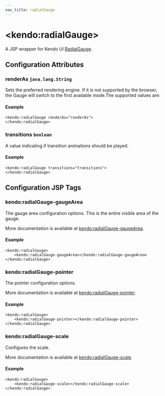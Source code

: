 ```yaml
---
nav_title: radialGauge
---
```


# \<kendo:radialGauge\>
A JSP wrapper for Kendo UI [RadialGauge](/api/dataviz/radialgauge).

## Configuration Attributes

### renderAs `java.lang.String`

Sets the preferred rendering engine.
If it is not supported by the browser, the Gauge will switch to the first available mode.The supported values are:

#### Example
    <kendo:radialGauge renderAs="renderAs">
    </kendo:radialGauge>

### transitions `boolean`

A value indicating if transition animations should be played.

#### Example
    <kendo:radialGauge transitions="transitions">
    </kendo:radialGauge>


##  Configuration JSP Tags

### kendo:radialGauge-gaugeArea

The gauge area configuration options.
This is the entire visible area of the gauge.

More documentation is available at [kendo:radialGauge-gaugeArea](/api/wrappers/jsp/radialgauge/gaugearea).

#### Example

    <kendo:radialGauge>
        <kendo:radialGauge-gaugeArea></kendo:radialGauge-gaugeArea>
    </kendo:radialGauge>

### kendo:radialGauge-pointer

The pointer configuration options.

More documentation is available at [kendo:radialGauge-pointer](/api/wrappers/jsp/radialgauge/pointer).

#### Example

    <kendo:radialGauge>
        <kendo:radialGauge-pointer></kendo:radialGauge-pointer>
    </kendo:radialGauge>

### kendo:radialGauge-scale

Configures the scale.

More documentation is available at [kendo:radialGauge-scale](/api/wrappers/jsp/radialgauge/scale).

#### Example

    <kendo:radialGauge>
        <kendo:radialGauge-scale></kendo:radialGauge-scale>
    </kendo:radialGauge>

